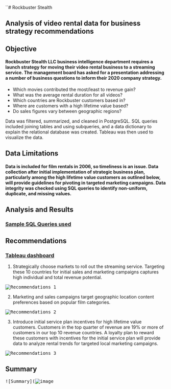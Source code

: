 ``# Rockbuster Stealth
## Analysis of video rental data for business strategy recommendations
## **Objective**

#### Rockbuster Stealth LLC business intelligence department requires a launch strategy for moving their video rental business to a streaming service. The management board has asked for a presentation addressing a number of business questions to inform their 2020 company strategy.
- Which movies contributed the most/least to revenue gain?
- What was the average rental duration for all videos?
- Which countries are Rockbuster customers based in?
- Where are customers with a high lifetime value based?
- Do sales figures vary between geographic regions?

Data was filtered, summarized, and cleaned in PostgreSQL. SQL queries included joining tables and using subqueries, and a data dictionary to explain the relational database was created. Tableau was then used to visualize the data.
 
## **Data Limitations**

#### Data is included for film rentals in 2006, so timeliness is an issue. Data collection after initial implementation of strategic business plan, particularly among the high lifetime value customers as outlined below, will provide guidelines for pivoting in targeted marketing campaigns. Data integrity was checked using SQL queries to identify non-uniform, duplicate, and missing values.
 
## **Analysis and Results**
### [Sample SQL Queries used](https://github.com/dsad8000/rockbuster_stealth/tree/main/sql_queries)

## **Recommendations**

### [Tableau dashboard](https://public.tableau.com/app/profile/hadeel.ghurab/vizzes)

1. Strategically choose markets to roll out the streaming service. Targeting these 10 countries for initial sales and marketing campaigns captures high individual and total revenue potential.
 
<kbd>![Recommendations_1](https://public.tableau.com/authoring/visualizationoftask7_1/Sheet1#1)<kbd>
 
2. Marketing and sales campaigns target geographic location content preferences based on popular film categories.
 
<kbd>![Recommendations_2](https://github.com/dsad8000/rockbuster_stealth/assets/98616377/510c0b1c-19ce-48a3-973a-a6b5a6797260)<kbd>
 
3. Introduce initial service plan incentives for high lifetime value customers. Customers in the top quarter of revenue are 19% or more of customers in our top 10 revenue countries. A loyalty plan to reward these customers with incentives for the initial service plan will provide data to analyze rental trends for targeted local marketing campaigns.
 
<kbd>![Recommendations_3](https://github.com/dsad8000/rockbuster_stealth/assets/98616377/1bb9f51f-4007-49de-aa58-0652d62cbc0d)<kbd>

 
## **Summary**

<kbd>![Summary](![image](https://github.com/dsad8000/rockbuster_stealth/assets/98616377/ee817278-a9a6-4616-bb5a-b8e54bca9ab1)<kbd>

